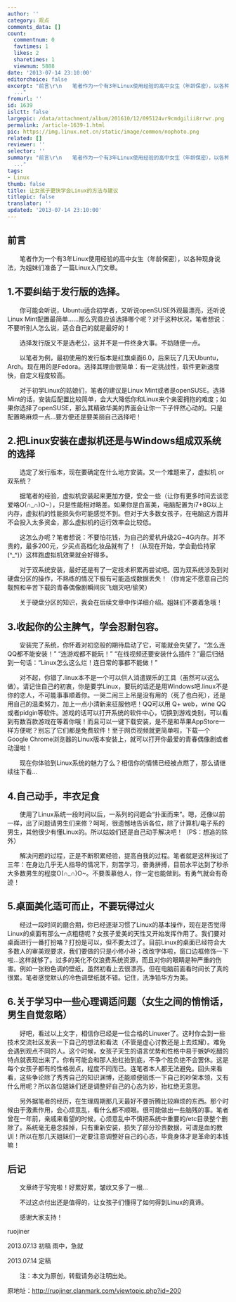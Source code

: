 ```yaml
---
author: ''
category: 观点
comments_data: []
count:
  commentnum: 0
  favtimes: 1
  likes: 2
  sharetimes: 1
  viewnum: 5888
date: '2013-07-14 23:10:00'
editorchoice: false
excerpt: "前言\r\n　　笔者作为一个有3年Linux使用经验的高中女生（年龄保密），以各种现身说法，为姐妹们准备了一篇Linux入门文章。\r\n1.不要纠结于发行版的选择。\r\n　　你可能会听说，Ubuntu适合初学者，又听说openSUSE外观最漂亮
  ..."
fromurl: ''
id: 1639
islctt: false
largepic: /data/attachment/album/201610/12/095124vr9cmdgilii8rrwr.png
permalink: /article-1639-1.html
pic: https://img.linux.net.cn/static/image/common/nophoto.png
related: []
reviewer: ''
selector: ''
summary: "前言\r\n　　笔者作为一个有3年Linux使用经验的高中女生（年龄保密），以各种现身说法，为姐妹们准备了一篇Linux入门文章。\r\n1.不要纠结于发行版的选择。\r\n　　你可能会听说，Ubuntu适合初学者，又听说openSUSE外观最漂亮
  ..."
tags:
- Linux
thumb: false
title: 让女孩子更快学会Linux的方法与建议
titlepic: false
translator: ''
updated: '2013-07-14 23:10:00'
---
```


**前言**
------


　　笔者作为一个有3年Linux使用经验的高中女生（年龄保密），以各种现身说法，为姐妹们准备了一篇Linux入门文章。


**1.不要纠结于发行版的选择。**
------------------


　　你可能会听说，Ubuntu适合初学者，又听说openSUSE外观最漂亮，还听说Linux Mint配置最简单……那么究竟应该选择哪个呢？对于这种状况，笔者想说：不要听别人怎么说，适合自己的就是最好的！


　　选择发行版又不是选老公，这并不是一件终身大事。不妨随便一点。


　　以笔者为例，最初使用的发行版本是红旗桌面6.0，后来玩了几天Ubuntu，Arch。现在用的是Fedora。选择其理由很简单：有一定挑战性，软件更新速度快，自定义程度较高。


　　对于初学Linux的姑娘们，笔者的建议是Linux Mint或者是openSUSE。选择Mint的话，安装后配置比较简单，会大大降低你和Linux来个亲密拥抱的难度；如果你选择了openSUSE，那么其精致华美的界面会让你一下子怦然心动的。只是配置略麻烦一点…要方便还是要美丽自己选择吧！


**2.把Linux安装在虚拟机还是与Windows组成双系统的选择**
------------------------------------


　　选定了发行版本，现在要确定在什么地方安装。又一个难题来了，虚拟机 or 双系统？


　　据笔者的经验，虚拟机安装起来更加方便，安全一些（让你有更多时间去谈恋爱咯O(∩\_∩)O~），只是性能相对略差。如果你是白富美，电脑配置为i7+8G以上内存，虚拟机的性能损失你可能感觉不到。但对于大多数女孩子，在电脑这方面并不会投入太多资金，那么虚拟机的运行效率会比较低。


　　这怎么办呢？笔者想说：不要怕花钱，为自己的爱机升级2G~4G内存。并不贵的，最多200元，少买点高档化妆品就有了！（从现在开始，学会勤俭持家(^\_^)）这样跑虚拟机效果就会好得多。


　　对于双系统安装，最好还是有了一定技术积累再尝试吧。因为双系统涉及到对硬盘分区的操作，不熟练的情况下极有可能造成数据丢失！（你肯定不愿意自己的靓照和辛苦下载的青春偶像剧瞬间灰飞烟灭吧/偷笑）


　　关于硬盘分区的知识，我会在后续文章中作详细介绍。姐妹们不要着急哦！


**3.收起你的公主脾气，学会忍耐包容。**
----------------------


　　安装完了系统，你怀着对初恋般的期待启动了它，可能就会失望了。“怎么连QQ都不能安装！” “连游戏都不能玩！” “在线视频还要安装什么插件？”最后归结到一句话：“Linux怎么这么烂！连日常的事都不能做！”


　　对不起，你错了.linux本不是一个可以供人消遣娱乐的工具（虽然可以这么做）。请记住自己的初衷，你是要学Linux，要玩的话还是用Windows吧.linux不是你的恋人，不可能事事顺着你。一哭二闹三上吊是没有用的（死了也白死），还是用自己的温柔努力，加上一点小清新来征服他吧！QQ可以用 Q+ web，wine QQ或者pidgin等软件。游戏的话可以打开系统的软件中心，切换到游戏类别，可以看到有数百款游戏在等着你哦！而且可以一键下载安装，是不是和苹果AppStore一样方便呢？别忘了它们都是免费软件！至于网页视频就更简单啦，下载一个Google Chrome浏览器的Linux版本安装上，就可以打开你最爱的青春偶像剧或者动漫啦！


　　现在你体验到Linux系统的魅力了么？相信你的情愫已经被点燃了，那么请继续往下看…


**4.自己动手，丰衣足食**
---------------


　　使用了Linux系统一段时间以后，一系列的问题会“扑面而来”。嗯，还像以前一样，出了问题请男生们来修？呵呵，很遗憾地告诉各位，除了计算机/电子系的男生，其他很少有懂Linux的。所以姑娘们还是自己动手解决吧！（PS：想追的除外）


　　解决问题的过程，正是不断积累经验，提高自我的过程。笔者就是这样挨过了三年：在身边几乎无人指导的情况下，刻苦学习，奋勇拼搏，目前水平达到了秒杀大多数男生的程度O(∩\_∩)O~。不要羡慕他人，你一定也能做到。有勇气就会有奇迹！


**5.桌面美化适可而止，不要玩得过火**
---------------------


　　经过一段时间的磨合期，你已经逐渐习惯了Linux的基本操作，现在是否觉得Linux的桌面有那么一点粗糙呢？女孩子爱美的天性又开始发挥作用了。我们要对桌面进行一番打扮咯？打扮是可以，但不要太过了。目前Linux的桌面已经符合大多数人的审美观要求，我们要做的只是小修小补；改改字体啦，窗口边框修饰一下啦…这样就够了。过多的美化不仅浪费系统资源，而且对你的眼睛是种严重的伤害。例如一张粉色调的壁纸，虽然初看上去很漂亮，但在电脑前面看时间长了真的很累。笔者感觉默认的冷色调壁纸就不错。记住，洗净铅华方为美。


**6.关于学习中一些心理调适问题（女生之间的悄悄话，男生自觉忽略）**
------------------------------------


　　好吧，看过以上文字，相信你已经是一位合格的Linuxer了。这时你会到一些技术交流社区发表一下自己的想法和看法（不管是虚心讨教还是上去炫耀）。难免会遇到观点不同的人。这个时候，女孩子天生的语言优势和性格中易于嫉妒吃醋的特点就表现出来了。你有可能会和那人抬杠抬到底，不争个胜负绝不会罢休。这是每个女孩子都有的性格弱点，程度不同而已。连笔者本人都无法避免。回头来看看，这些争论除了秀秀自己的知识渊博，还能顺便锻炼一下自己的吵架本领，又有什么用呢？所以各位姐妹们还是调整好自己的心态为妙，抬杠绝无意思。


　　另外据笔者的经历，在生理周期那几天最好不要折腾比较麻烦的东西。那个时候由于激素作用，会心烦意乱，看什么都不顺眼。很可能做出一些脑残的事。笔者曾在一年前，亲戚来看望的时候，心烦意乱中不慎把系统中重要的/etc目录整个删除了。系统毫无悬念挂掉，只有重新安装，损失了部分珍贵数据，可谓是血的教训！所以在那几天姐妹们一定要注意调整好自己的心态，毕竟身体才是革命的本钱嘛！


**后记**
------


　　文章终于写完啦！好累好累，皱纹又多了一根...


　　不过这点付出还是值得的，让女孩子们懂得了如何得到Linux的真谛。


　　感谢大家支持！


ruojiner


2013.07.13 初稿 雨中，急就


2013.07.14 定稿


　　注：本文为原创，转载请务必注明出处。


原地址：<http://ruojiner.clanmark.com/viewtopic.php?id=200>